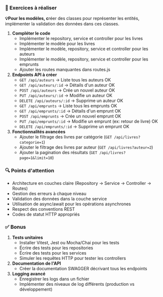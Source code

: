 ### 📝 Exercices à réaliser

**💡Pour les modèles, c**réer des classes pour représenter les entités, implémenter la validation des données dans ces classes.

1. **Compléter le code**
   - Implémenter le repository, service et controller pour les livres
   - Implémenter le modèle pour les livres
   - Implémenter le modèle, repository, service et controller pour les auteurs
   - Implémenter le modèle, repository, service et controller pour les emprunts
   - Ajouter les routes manquantes dans routes.js
2. **Endpoints API à créer**
   - `GET /api/auteurs` → Liste tous les auteurs OK
   - `GET /api/auteurs/:id` → Détails d'un auteur OK
   - `POST /api/auteurs` → Crée un nouvel auteur OK
   - `PUT /api/auteurs/:id` → Modifie un auteur OK
   - `DELETE /api/auteurs/:id` → Supprime un auteur OK
   - `GET /api/emprunts` → Liste tous les emprunts OK
   - `GET /api/emprunts/:id` → Détails d'un emprunt OK
   - `POST /api/emprunts` → Crée un nouvel emprunt OK
   - `PUT /api/emprunts/:id` → Modifie un emprunt (ex: retour de livre) OK
   - `DELETE /api/emprunts/:id` → Supprime un emprunt OK
3. **Fonctionnalités avancées**
   - Ajouter le filtrage des livres par catégorie (`GET /api/livres?categorie=1`)
   - Ajouter le filtrage des livres par auteur (`GET /api/livres?auteur=2`)
   - Ajouter la pagination des résultats (`GET /api/livres?page=1&limit=10`)

### 🔍 Points d'attention

- Architecture en couches claire (Repository → Service → Controller → Routes)
- Gestion des erreurs à chaque niveau
- Validation des données dans la couche service
- Utilisation de async/await pour les opérations asynchrones
- Respect des conventions REST
- Codes de statut HTTP appropriés

### ✅ Bonus

1. **Tests unitaires**
   - Installer Vitest, Jest ou Mocha/Chai pour les tests
   - Écrire des tests pour les repositories
   - Écrire des tests pour les services
   - Simuler les requêtes HTTP pour tester les controllers
2. **Documentation de l'API**
   - Créer la documentation SWAGGER décrivant tous les endpoints
3. **Logging avancé**
   - Enregistrer les logs dans un fichier
   - Implémenter des niveaux de log différents (production vs développement)
